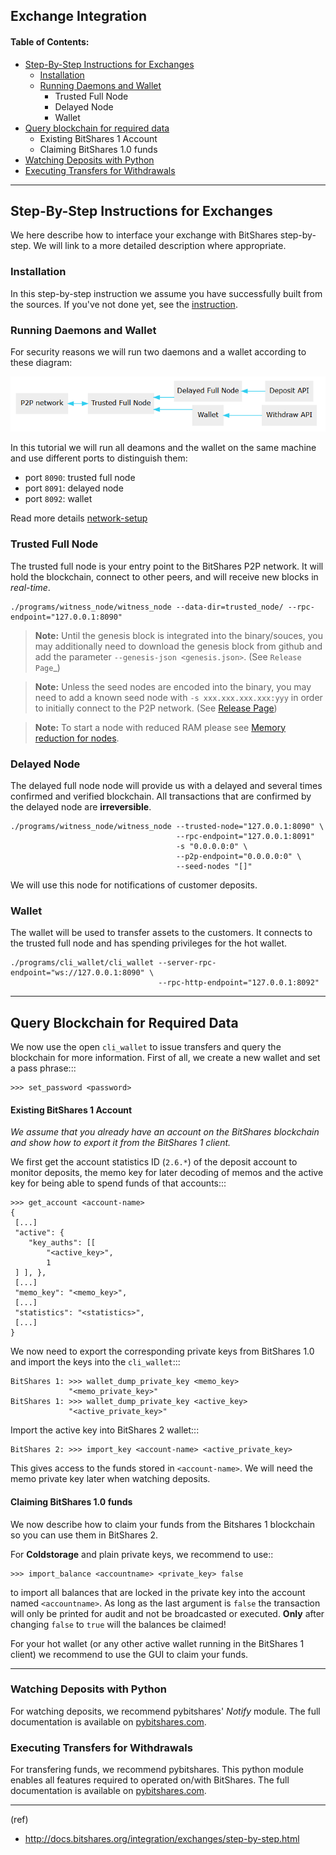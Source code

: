 ## Exchange Integration

#### Table of Contents:
- [Step-By-Step Instructions for Exchanges](#step-by-step-instructions-for-exchanges)
  - [Installation](#installation)
  - [Running Daemons and Wallet](#running-daemons-and-wallet)
    - Trusted Full Node
    - Delayed Node
    - Wallet
- [Query blockchain for required data](#query-blockchain-for-required-data)
  - Existing BitShares 1 Account
  - Claiming BitShares 1.0 funds
- [Watching Deposits with Python](#watching-deposits-with-python)
- [Executing Transfers for Withdrawals](#executing-transfers-for-withdrawals)
    
****

## Step-By-Step Instructions for Exchanges

We here describe how to interface your exchange with BitShares step-by-step. We will link to a more detailed description where appropriate.

### Installation

In this step-by-step instruction we assume you have successfully built from the sources. If you've not done yet, see the [instruction](/core/installation/README.md#install-a-development-environment).

### Running Daemons and Wallet

For security reasons we will run two daemons and a wallet according to these diagram:

<p align="center">
  <img src="/core/imgs/exchange-demons.png" width="600" title="Exchange demons">
</p>


In this tutorial we will run all deamons and the wallet on the same machine and use different ports to distinguish them:

* port ``8090``: trusted full node
* port ``8091``: delayed node
* port ``8092``: wallet

Read more details [network-setup](/core/wallet/wallet_network.md#network-and-wallet-configuration)

### Trusted Full Node

The trusted full node is your entry point to the BitShares P2P network. It will hold the blockchain, connect to other peers, and will receive new blocks in *real-time*.

    ./programs/witness_node/witness_node --data-dir=trusted_node/ --rpc-endpoint="127.0.0.1:8090"

> **Note:** Until the genesis block is integrated into the binary/souces, you may additionally need to download the genesis block from github and add the parameter ``--genesis-json <genesis.json>``. (See `Release Page`_)

> **Note:** Unless the seed nodes are encoded into the binary, you may need to add a known seed node with ``-s xxx.xxx.xxx.xxx:yyy`` in order to initially connect to the P2P network. (See [Release Page](https://github.com/bitshares/bitshares-core/releases))

> **Note:** To start a node with reduced RAM please see [Memory reduction for nodes](/forge/plugins/nodes_memory_reduction.md#memory-reduction-for-nodes).

### Delayed Node

The delayed full node node will provide us with a delayed and several times confirmed and verified blockchain. All transactions that are confirmed by the delayed node are **irreversible**.

    ./programs/witness_node/witness_node --trusted-node="127.0.0.1:8090" \
                                         --rpc-endpoint="127.0.0.1:8091"
                                         -s "0.0.0.0:0" \
                                         --p2p-endpoint="0.0.0.0:0" \
                                         --seed-nodes "[]"

We will use this node for notifications of customer deposits.

### Wallet

The wallet will be used to transfer assets to the customers. It connects to the trusted full node and has spending privileges for the hot wallet.


    ./programs/cli_wallet/cli_wallet --server-rpc-endpoint="ws://127.0.0.1:8090" \
                                     --rpc-http-endpoint="127.0.0.1:8092"

***

## Query Blockchain for Required Data


We now use the open ``cli_wallet`` to issue transfers and query the blockchain for more information. First of all, we create a new wallet and set a pass phrase:::

    >>> set_password <password>

	
#### Existing BitShares 1 Account

*We assume that you already have an account on the BitShares blockchain and show how to export it from the BitShares 1 client.*

We first get the account statistics ID (``2.6.*``) of the deposit account to monitor deposits, the memo key for later decoding of memos and the active key for being able to spend funds of that accounts:::

    >>> get_account <account-name>
    {
     [...]
     "active": {
        "key_auths": [[
            "<active_key>",
            1
     ] ], },
     [...]
     "memo_key": "<memo_key>",
     [...]
     "statistics": "<statistics>",
     [...]
    }

We now need to export the corresponding private keys from BitShares 1.0 and import the keys into the ``cli_wallet``:::

    BitShares 1: >>> wallet_dump_private_key <memo_key>
                 "<memo_private_key>"
    BitShares 1: >>> wallet_dump_private_key <active_key>
                 "<active_private_key>"

Import the active key into BitShares 2 wallet:::

    BitShares 2: >>> import_key <account-name> <active_private_key>

This gives access to the funds stored in ``<account-name>``. We will need the memo private key later when watching deposits.


#### Claiming BitShares 1.0 funds

We now describe how to claim your funds from the Bitshares 1 blockchain so you can use them in BitShares 2.

For **Coldstorage** and plain private keys, we recommend to use::

    >>> import_balance <accountname> <private_key> false

to import all balances that are locked in the private key into the account named ``<accountname>``. As long as the last argument is ``false`` the transaction will only be printed for audit and not be broadcasted or executed. **Only** after changing ``false`` to ``true`` will the balances be claimed!

For your hot wallet (or any other active wallet running in the BitShares 1 client) we recommend to use the GUI to claim your funds.

***

### Watching Deposits with Python

For watching deposits, we recommend pybitshares' *Notify* module. The full documentation is available on  [pybitshares.com](http://pybitshares.com).

### Executing Transfers for Withdrawals

For transfering funds, we recommend pybitshares. This python module enables all features required to operated on/with BitShares. The full documentation is available on [pybitshares.com](http://pybitshares.com).


***

(ref)

- http://docs.bitshares.org/integration/exchanges/step-by-step.html


